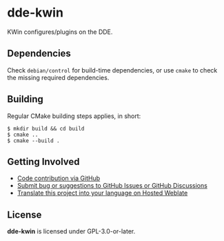 # dde-kwin

KWin configures/plugins on the DDE.

## Dependencies

Check `debian/control` for build-time dependencies, or use `cmake` to check the missing required dependencies.

## Building

Regular CMake building steps applies, in short:

```shell
$ mkdir build && cd build
$ cmake ..
$ cmake --build .
```

## Getting Involved

- [Code contribution via GitHub](https://github.com/linuxdeepin/dde-launchpad/)
- [Submit bug or suggestions to GitHub Issues or GitHub Discussions](https://github.com/linuxdeepin/developer-center/issues/new/choose)
- [Translate this project into your language on Hosted Weblate](https://hosted.weblate.org/projects/deepin/dde-launchpad/)

## License

**dde-kwin** is licensed under GPL-3.0-or-later.
